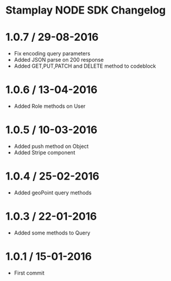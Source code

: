 # Stamplay NODE SDK Changelog

1.0.7 / 29-08-2016
===================

* Fix encoding query parameters
* Added JSON parse on 200 response
* Added GET,PUT,PATCH and DELETE method to codeblock

1.0.6 / 13-04-2016
===================

* Added Role methods on User

1.0.5 / 10-03-2016
===================

* Added push method on Object
* Added Stripe component

1.0.4 / 25-02-2016
===================

* Added geoPoint query methods

1.0.3 / 22-01-2016
===================

* Added some methods to Query

1.0.1 / 15-01-2016
===================

* First commit
